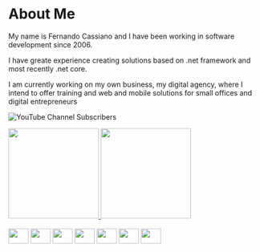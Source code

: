 # About Me

My name is Fernando Cassiano and I have been working in software development since 2006.

I have greate experience creating solutions based on .net framework and most recently .net core.

I am currently working on my own business, my digital agency, where I intend to offer training and web and mobile solutions for small offices and digital entrepreneurs


![YouTube Channel Subscribers](https://img.shields.io/youtube/channel/subscribers/UCs6aajLauE6omttZIMXZuWQ?style=social)

<div>
  <a href="https://www.fernandocassiano.com.br">
    <img height = "180em" src="https://github-readme-stats.vercel.app/api?username=fecassaDev&show_icons=true&theme=vue&include_all_commits=true&count_private=true"/>  
    <img height = "180em" src="https://github-readme-stats.vercel.app/api/top-langs/?username=fecassaDev&layout=compact&langs_count=16&theme=vue"/>  
  </a>
</div>
<div style="display:inline-block"><br>
  <img align="center" width="40px" height="30px" src="https://cdn.jsdelivr.net/gh/devicons/devicon/icons/html5/html5-original.svg" />
  <img align="center" width="40px" height="30px" src="https://cdn.jsdelivr.net/gh/devicons/devicon/icons/css3/css3-original.svg" />
  <img align="center" width="40px" height="30px" src="https://cdn.jsdelivr.net/gh/devicons/devicon/icons/bootstrap/bootstrap-original.svg" />
  <img align="center" width="40px" height="30px" src="https://cdn.jsdelivr.net/gh/devicons/devicon/icons/javascript/javascript-original.svg" />
  <img align="center" width="40px" height="30px" src="https://cdn.jsdelivr.net/gh/devicons/devicon/icons/csharp/csharp-original.svg" />
  <img align="center" width="40px" height="30px" src="https://cdn.jsdelivr.net/gh/devicons/devicon/icons/microsoftsqlserver/microsoftsqlserver-plain.svg" />
  <img align="center" width="40px" height="30px" src="https://cdn.jsdelivr.net/gh/devicons/devicon/icons/vuejs/vuejs-original-wordmark.svg" />
</div>
